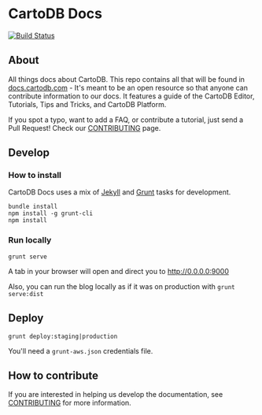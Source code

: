 # CartoDB Docs

[![Build Status](https://travis-ci.org/CartoDB/docs.svg?branch=master)](https://travis-ci.org/CartoDB/docs)

## About

All things docs about CartoDB. This repo contains all that will be found in [docs.cartodb.com](http://docs.cartodb.com/) - It's meant to be an open resource so that anyone can contribute information to our docs. It features a guide of the CartoDB Editor, Tutorials, Tips and Tricks, and CartoDB Platform. 

If you spot a typo, want to add a FAQ, or contribute a tutorial, just send a Pull Request! Check our [CONTRIBUTING](CONTRIBUTING.md) page.

## Develop

### How to install

CartoDB Docs uses a mix of [Jekyll](http://jekyllrb.com/) and [Grunt](http://gruntjs.com/) tasks for development.

```
bundle install
npm install -g grunt-cli
npm install
```

### Run locally

```
grunt serve
```

A tab in your browser will open and direct you to http://0.0.0.0:9000

Also, you can run the blog locally as if it was on production with `grunt serve:dist`

## Deploy

```
grunt deploy:staging|production
```

You'll need a `grunt-aws.json` credentials file.

## How to contribute 

If you are interested in helping us develop the documentation, see [CONTRIBUTING](CONTRIBUTING.md) for more information.
